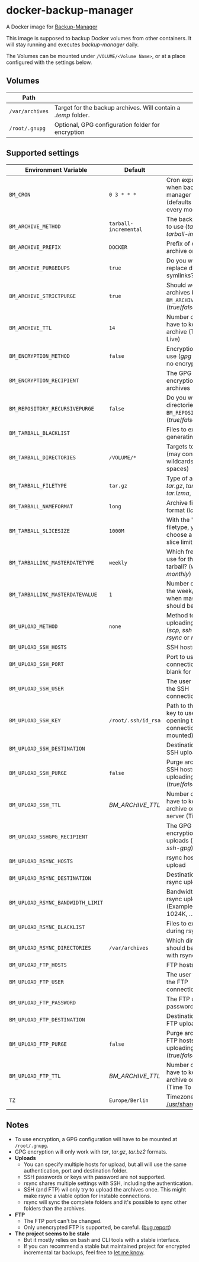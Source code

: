 # docker-backup-manager
A Docker image for [Backup-Manager](https://github.com/sukria/Backup-Manager)

This image is supposed to backup Docker volumes from other containers. It will stay running and executes *backup-manager* daily.

The Volumes can be mounted under `/VOLUME/<Volume Name>`, or at a place configured with the settings below.


## Volumes

| Path            |                                                                |
|-----------------|-----------------------------------------------------------------
| `/var/archives` | Target for the backup archives. Will contain a *.temp* folder. |
| `/root/.gnupg`  | Optional, GPG configuration folder for encryption              |


## Supported settings

| Environment Variable              | Default               |                                                                                             |
|-----------------------------------|-----------------------|---------------------------------------------------------------------------------------------|
| `BM_CRON`                         | `0 3 * * *`           | Cron expression when backup-manager should run (defaults to 3:00 every morning)             |
| `BM_ARCHIVE_METHOD`               | `tarball-incremental` | The backup method to use (*tarball* or *tarball-imcremental*)                               |
| `BM_ARCHIVE_PREFIX`               | `DOCKER`              | Prefix of every archive on that box                                                         |
| `BM_ARCHIVE_PURGEDUPS`            | `true`                | Do you want to replace duplicates by symlinks?                                              |
| `BM_ARCHIVE_STRICTPURGE`          | `true`                | Should we purge only archives built with `BM_ARCHIVE_PREFIX`? (*true*/*false*)              |
| `BM_ARCHIVE_TTL`                  | `14`                  | Number of days we have to keep an archive (Time To Live)                                    |
| `BM_ENCRYPTION_METHOD`            | `false`               | Encryption method to use (*gpg* or *false* for no encryption)                               |
| `BM_ENCRYPTION_RECIPIENT`         | ` `                   | The GPG ID used for encryption of archives                                                  |
| `BM_REPOSITORY_RECURSIVEPURGE`    | `false`               | Do you want to purge directories under `BM_REPOSITORY_ROOT`? (*true*/*false*)               |
| `BM_TARBALL_BLACKLIST`            | ` `                   | Files to exclude when generating tarballs                                                   |
| `BM_TARBALL_DIRECTORIES`          | `/VOLUME/*`           | Targets to backup (may contain wildcards, but no spaces)                                    |
| `BM_TARBALL_FILETYPE`             | `tar.gz`              | Type of archives (*tar*, *tar.gz*, *tar.bz2*, *tar.xz*, *tar.lzma*, *dar*, *zip*)           |
| `BM_TARBALL_NAMEFORMAT`           | `long`                | Archive filename format (*long* or *short*)                                                 |
| `BM_TARBALL_SLICESIZE`            | `1000M`               | With the "dar" filetype, you can choose a maximum slice limit.                              |
| `BM_TARBALLINC_MASTERDATETYPE`    | `weekly`              | Which frequency to use for the master tarball? (*weekly*, *monthly*)                        |
| `BM_TARBALLINC_MASTERDATEVALUE`   | `1`                   | Number of the day, in the week/month when master tarballs should be made                    |
| `BM_UPLOAD_METHOD`                | `none`                | Method to use for uploading archives (*scp*, *ssh-gpg*, *ftp*, *rsync* or *none*)           |
| `BM_UPLOAD_SSH_HOSTS`             | ` `                   | SSH hosts for upload                                                                        |
| `BM_UPLOAD_SSH_PORT`              | ` `                   | Port to use for SSH connections (leave blank for default one)                               |
| `BM_UPLOAD_SSH_USER`              | ` `                   | The user to use for the SSH connections/transfers                                           |
| `BM_UPLOAD_SSH_KEY`               | `/root/.ssh/id_rsa`   | Path to the private key to use for opening the connection (must be mounted)                 |
| `BM_UPLOAD_SSH_DESTINATION`       | ` `                   | Destination (path) for SSH uploads                                                          |
| `BM_UPLOAD_SSH_PURGE`             | `false`               | Purge archives on SSH hosts before uploading? (*true*/*false*)                              |
| `BM_UPLOAD_SSH_TTL`               | *BM_ARCHIVE_TTL*      | Number of days we have to keep an archive on SSH server (Time To Live)                      |
| `BM_UPLOAD_SSHGPG_RECIPIENT`      | ` `                   | The GPG ID used for encryption of SSH uploads (method *ssh-gpg*)                            |
| `BM_UPLOAD_RSYNC_HOSTS`           | ` `                   | rsync hosts for upload                                                                      |
| `BM_UPLOAD_RSYNC_DESTINATION`     | ` `                   | Destination (path) for rsync uploads                                                        |
| `BM_UPLOAD_RSYNC_BANDWIDTH_LIMIT` | ` `                   | Bandwidth limit for rsync uploads (Example: 32M, 1024K, ...)                                |
| `BM_UPLOAD_RSYNC_BLACKLIST`       | ` `                   | Files to exclude during rsync uploads                                                       |
| `BM_UPLOAD_RSYNC_DIRECTORIES`     | `/var/archives`       | Which directories should be backed up with rsync                                            |
| `BM_UPLOAD_FTP_HOSTS`             | ` `                   | FTP hosts for upload                                                                        |
| `BM_UPLOAD_FTP_USER`              | ` `                   | The user to use for the FTP connections/transfers                                           |
| `BM_UPLOAD_FTP_PASSWORD`          | ` `                   | The FTP user's password                                                                     |
| `BM_UPLOAD_FTP_DESTINATION`       | ` `                   | Destination (path) for FTP uploads                                                          |
| `BM_UPLOAD_FTP_PURGE`             | `false`               | Purge archives on FTP hosts before uploading? (*true*/*false*)                              |
| `BM_UPLOAD_FTP_TTL`               | *BM_ARCHIVE_TTL*      | Number of days we have to keep an archive on FTP server (Time To Live)                      |
| `TZ`                              | `Europe/Berlin`       | Timezone from [/usr/share/zoneinfo](https://packages.debian.org/stable/all/tzdata/filelist) |


## Notes

* To use encryption, a GPG configuration will have to be mounted at `/root/.gnupg`.
* GPG encryption will only work with *tar*, *tar.gz*, *tar.bz2* formats.
* **Uploads**
  * You can specify multiple hosts for upload, but all will use the same authentication, port and destination folder.
  * SSH passwords or keys with password are not supported.
  * rsync shares multiple settings with SSH, including the authentication.
  * SSH (and FTP) wil only try to upload the archives once. This might make rsync a viable option for instable connections.
  * rsync will sync the complete folders and it's possible to sync other folders than the archives.
* **FTP**
  * The FTP port can't be changed.
  * Only unencrypted FTP is supported, be careful. ([bug report](https://bugs.debian.org/cgi-bin/bugreport.cgi?bug=672236))
* **The project seems to be stale**
  * But it mostly relies on bash and CLI tools with a stable interface.
  * If you can recommend a stable but maintained project for encrypted incremental tar backups, feel free to [let me know](https://github.com/MentalFS).
